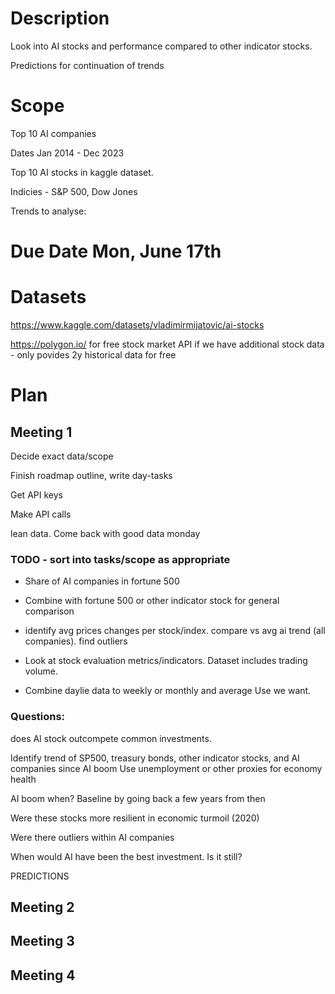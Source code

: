 # Description

Look into AI stocks and performance compared to other indicator stocks. 

Predictions for continuation of trends

# Scope

Top 10 AI companies

Dates Jan 2014 - Dec 2023

Top 10 AI stocks in kaggle dataset. 

Indicies - S&P 500, Dow Jones

Trends to analyse:

# Due Date Mon, June 17th

# Datasets

https://www.kaggle.com/datasets/vladimirmijatovic/ai-stocks 

https://polygon.io/ for free stock market API if we have additional stock data - only povides 2y historical data for free



# Plan



## Meeting 1

Decide exact data/scope

Finish roadmap outline, write day-tasks

Get API keys

Make API calls

lean data. Come back with good data monday

### TODO - sort into tasks/scope as appropriate

* Share of AI companies in fortune 500

* Combine with fortune 500 or other indicator stock for general comparison

* identify avg prices changes per stock/index. compare vs avg ai trend (all companies). find outliers

* Look at stock evaluation metrics/indicators.
Dataset includes trading volume.

* Combine daylie data to weekly or monthly and average
Use  we want.

### Questions: 

does AI stock outcompete common investments.

Identify trend of SP500, treasury bonds, other indicator stocks, and AI companies since AI boom 
Use unemployment or other proxies for economy health

AI boom when? Baseline by going back a few years from then

Were these stocks more resilient in economic turmoil (2020)

Were there outliers within AI companies

When would AI have been the best investment. Is it still?

PREDICTIONS


## Meeting 2


## Meeting 3


## Meeting 4
